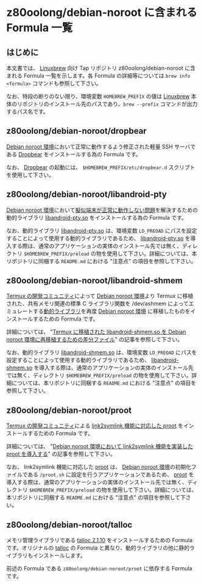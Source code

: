 # z80oolong/debian-noroot に含まれる Formula 一覧

## はじめに

本文書では、 [Linuxbrew][BREW] 向け Tap リポジトリ z80oolong/debian-noroot に含まれる Formula 一覧を示します。各 Formula の詳細等については ```brew info <formula>``` コマンドも参照して下さい。

なお、特段の断りのない限り、環境変数 ```HOMEBREW_PREFIX``` の値は [Linuxbrew][BREW] 本体のリポジトリのインストール先のパスであり、```brew --prefix``` コマンドが出力するパス名です。

## z80oolong/debian-noroot/dropbear

[Debian noroot 環境][DBNR]において正常に動作するよう修正された軽量 SSH サーバである [Dropbear][DROP] をインストールする為の Formula です。



なお、 [Dropbear][DROP] の起動には、 ```$HOMEBREW_PREFIX/etc/dropbear.d``` スクリプトを使用して下さい。

## z80oolong/debian-noroot/libandroid-pty

[Debian noroot 環境][DBNR]において[擬似端末が正常に動作しない問題][PTYP]を解決するための動的ライブラリ [libandroid-pty.so][PTYS] をインストールする為の Formula です。

なお、動的ライブラリ [libandroid-pty.so][PTYS] は、環境変数 ```LD_PREOAD``` にパスを設定することによって使用する動的ライブラリであるため、 [libandroid-pty.so][PTYS] を導入する際は、通常のアプリケーションの実体のインストール先では無く、ディレクトリ ```$HOMEBREW_PREFIX/preload``` の物を使用して下さい。詳細については、本リポジトリに同梱する ```README.md``` における "注意点" の項目を参照して下さい。

## z80oolong/debian-noroot/libandroid-shmem

[Termux の開発コミュニティ][TMUX]によって [Debian noroot 環境][DBNR]より Termux に移植された、共有メモリ関連の標準 C ライブラリ関数を /dev/ashmem によってエミュレートする[動的ライブラリ][SHMT]を再度 [Debian noroot 環境][DBNR] に移植したものをインストールするための Formula です。

詳細については、 "[Termux に移植された libandroid-shmem.so を Debian noroot 環境に再移植するための差分ファイル][SHMG]" の記事を参照して下さい。

なお、動的ライブラリ [libandroid-shmem.so][SHMT] は、環境変数 ```LD_PREOAD``` にパスを設定することによって使用する動的ライブラリであるため、 [libandroid-shmem.so][SHMT] を導入する際は、通常のアプリケーションの実体のインストール先では無く、ディレクトリ ```$HOMEBREW_PREFIX/preload``` の物を使用して下さい。詳細については、本リポジトリに同梱する ```README.md``` における "注意点" の項目を参照して下さい。

## z80oolong/debian-noroot/proot

[Termux の開発コミュニティ][TMUX]による [link2symlink 機能に対応した proot][TMPR] をインストールするための Formula です。

詳細については、 "[Debian noroot 環境において link2symlink 機能を実装した proot を導入する][TMPQ]" の記事を参照して下さい。

なお、 link2symlink 機能に対応した [proot][TMPR] は、 [Debian noroot 環境][DBNR]の初期化ファイルである ```/proot.sh``` に設定を行うアプリケーションであるため、 [proot][TMPR] を導入する際は、通常のアプリケーションの実体のインストール先では無く、ディレクトリ ```$HOMEBREW_PREFIX/preload``` の物を使用して下さい。詳細については、本リポジトリに同梱する ```README.md``` における "注意点" の項目を参照して下さい。

## z80oolong/debian-noroot/talloc

メモリ管理ライブラリである [talloc 2.1.10][TLOC] をインストールするための Formula です。オリジナルの [talloc][TLOC] の Formula と異なり、動的ライブラリの他に静的ライブラリもインストールします。

前述の Formula である ```z80oolong/debian-noroot/proot``` に依存する Formula です。

<!-- 外部リンク一覧 -->

[BREW]:http://linuxbrew.sh/
[DBNR]:https://play.google.com/store/apps/details?id=com.cuntubuntu&hl=ja
[DROP]:https://matt.ucc.asn.au/dropbear/dropbear.html
[PTYP]:https://qiita.com/z80oolong/items/d3585cd5542d3d60ce12
[PTYS]:https://github.com/z80oolong/libandroid-pty
[TMUX]:https://termux.com/
[SHMT]:https://github.com/termux/libandroid-shmem
[SHMG]:https://gist.github.com/z80oolong/247dbbb0a7d83a1dea98de2939327432
[TMPR]:https://github.com/termux/proot
[TMPQ]:https://qiita.com/z80oolong/items/20a1cc75722b98bd3a2c
[TLOC]:https://talloc.samba.org/talloc/doc/html/index.html

